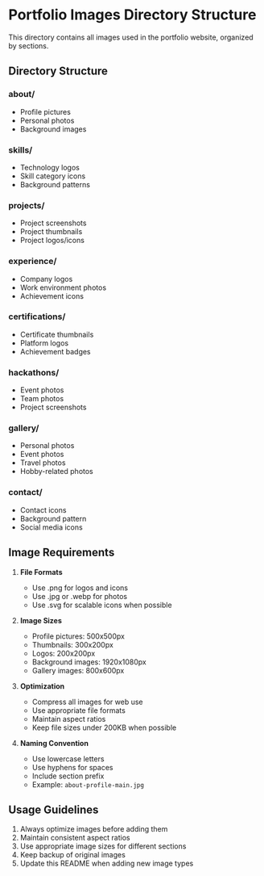 # Portfolio Images Directory Structure

This directory contains all images used in the portfolio website, organized by sections.

## Directory Structure

### about/
- Profile pictures
- Personal photos
- Background images

### skills/
- Technology logos
- Skill category icons
- Background patterns

### projects/
- Project screenshots
- Project thumbnails
- Project logos/icons

### experience/
- Company logos
- Work environment photos
- Achievement icons

### certifications/
- Certificate thumbnails
- Platform logos
- Achievement badges

### hackathons/
- Event photos
- Team photos
- Project screenshots

### gallery/
- Personal photos
- Event photos
- Travel photos
- Hobby-related photos

### contact/
- Contact icons
- Background pattern
- Social media icons

## Image Requirements

1. **File Formats**
   - Use .png for logos and icons
   - Use .jpg or .webp for photos
   - Use .svg for scalable icons when possible

2. **Image Sizes**
   - Profile pictures: 500x500px
   - Thumbnails: 300x200px
   - Logos: 200x200px
   - Background images: 1920x1080px
   - Gallery images: 800x600px

3. **Optimization**
   - Compress all images for web use
   - Use appropriate file formats
   - Maintain aspect ratios
   - Keep file sizes under 200KB when possible

4. **Naming Convention**
   - Use lowercase letters
   - Use hyphens for spaces
   - Include section prefix
   - Example: `about-profile-main.jpg`

## Usage Guidelines

1. Always optimize images before adding them
2. Maintain consistent aspect ratios
3. Use appropriate image sizes for different sections
4. Keep backup of original images
5. Update this README when adding new image types 